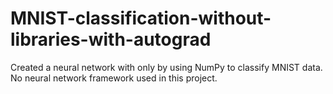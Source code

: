 # MNIST-classification-without-libraries-with-autograd
Created a neural network with only by using NumPy to classify MNIST data. No neural network framework used in this project.
